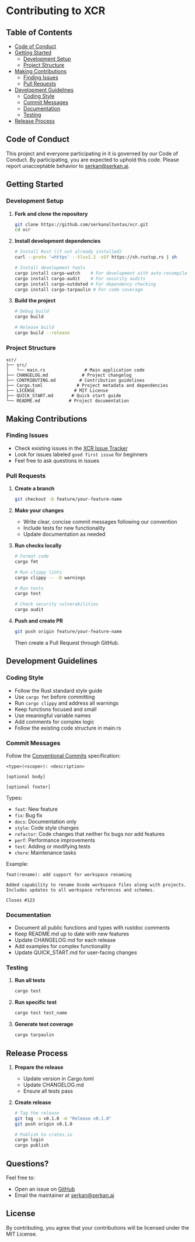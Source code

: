 # Contributing to XCR

## Table of Contents

- [Code of Conduct](#code-of-conduct)
- [Getting Started](#getting-started)
    - [Development Setup](#development-setup)
    - [Project Structure](#project-structure)
- [Making Contributions](#making-contributions)
    - [Finding Issues](#finding-issues)
    - [Pull Requests](#pull-requests)
- [Development Guidelines](#development-guidelines)
    - [Coding Style](#coding-style)
    - [Commit Messages](#commit-messages)
    - [Documentation](#documentation)
    - [Testing](#testing)
- [Release Process](#release-process)

## Code of Conduct

This project and everyone participating in it is governed by our Code of Conduct. By participating, you are expected to uphold this code. Please report unacceptable behavior to serkan@serkan.ai.

## Getting Started

### Development Setup

1. **Fork and clone the repository**
   ```bash
   git clone https://github.com/serkanaltuntas/xcr.git
   cd xcr
   ```

2. **Install development dependencies**
   ```bash
   # Install Rust (if not already installed)
   curl --proto '=https' --tlsv1.2 -sSf https://sh.rustup.rs | sh
   
   # Install development tools
   cargo install cargo-watch    # For development with auto-recompile
   cargo install cargo-audit    # For security audits
   cargo install cargo-outdated # For dependency checking
   cargo install cargo-tarpaulin # For code coverage
   ```

3. **Build the project**
   ```bash
   # Debug build
   cargo build
   
   # Release build
   cargo build --release
   ```

### Project Structure

```
xcr/
├── src/
│   └── main.rs               # Main application code
├── CHANGELOG.md             # Project changelog
├── CONTRIBUTING.md         # Contribution guidelines
├── Cargo.toml             # Project metadata and dependencies
├── LICENSE               # MIT License
├── QUICK_START.md       # Quick start guide
└── README.md           # Project documentation
```

## Making Contributions

### Finding Issues

- Check existing issues in the [XCR Issue Tracker](https://github.com/serkanaltuntas/xcr/issues)
- Look for issues labeled `good first issue` for beginners
- Feel free to ask questions in issues

### Pull Requests

1. **Create a branch**
   ```bash
   git checkout -b feature/your-feature-name
   ```

2. **Make your changes**
    - Write clear, concise commit messages following our convention
    - Include tests for new functionality
    - Update documentation as needed

3. **Run checks locally**
   ```bash
   # Format code
   cargo fmt
   
   # Run clippy lints
   cargo clippy -- -D warnings
   
   # Run tests
   cargo test
   
   # Check security vulnerabilities
   cargo audit
   ```

4. **Push and create PR**
   ```bash
   git push origin feature/your-feature-name
   ```
   Then create a Pull Request through GitHub.

## Development Guidelines

### Coding Style

- Follow the Rust standard style guide
- Use `cargo fmt` before committing
- Run `cargo clippy` and address all warnings
- Keep functions focused and small
- Use meaningful variable names
- Add comments for complex logic
- Follow the existing code structure in main.rs

### Commit Messages

Follow the [Conventional Commits](https://www.conventionalcommits.org/) specification:

```
<type>(<scope>): <description>

[optional body]

[optional footer]
```

Types:
- `feat`: New feature
- `fix`: Bug fix
- `docs`: Documentation only
- `style`: Code style changes
- `refactor`: Code changes that neither fix bugs nor add features
- `perf`: Performance improvements
- `test`: Adding or modifying tests
- `chore`: Maintenance tasks

Example:
```
feat(rename): add support for workspace renaming

Added capability to rename Xcode workspace files along with projects.
Includes updates to all workspace references and schemes.

Closes #123
```

### Documentation

- Document all public functions and types with rustdoc comments
- Keep README.md up to date with new features
- Update CHANGELOG.md for each release
- Add examples for complex functionality
- Update QUICK_START.md for user-facing changes

### Testing

1. **Run all tests**
   ```bash
   cargo test
   ```

2. **Run specific test**
   ```bash
   cargo test test_name
   ```

3. **Generate test coverage**
   ```bash
   cargo tarpaulin
   ```

## Release Process

1. **Prepare the release**
    - Update version in Cargo.toml
    - Update CHANGELOG.md
    - Ensure all tests pass

2. **Create release**
   ```bash
   # Tag the release
   git tag -a v0.1.0 -m "Release v0.1.0"
   git push origin v0.1.0
   
   # Publish to crates.io
   cargo login
   cargo publish
   ```

## Questions?

Feel free to:
- Open an issue on [GitHub](https://github.com/serkanaltuntas/xcr/issues)
- Email the maintainer at serkan@serkan.ai

## License

By contributing, you agree that your contributions will be licensed under the MIT License.
